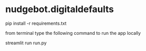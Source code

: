 # nudgebot.digitaldefaults

pip install -r requirements.txt

from terminal type the following command to run the app locally

streamlit run run.py